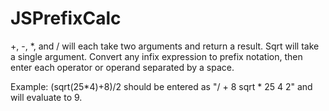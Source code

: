 # JSPrefixCalc

+, -, *, and / will each take two arguments and return a result. Sqrt will take a single argument. Convert any infix expression to prefix notation, then enter each
operator or operand separated by a space.

Example: (sqrt(25*4)+8)/2 should be entered as "/ + 8 sqrt * 25 4 2" and will evaluate to 9.

